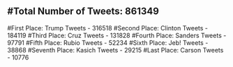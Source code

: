 #Total Number of Tweets: 861349 
---
#First Place: Trump Tweets - 316518
#Second Place: Clinton Tweets - 184119
#Third Place: Cruz Tweets - 131828
#Fourth Place: Sanders Tweets - 97791
#Fifth Place: Rubio Tweets - 52234
#Sixth Place: Jeb! Tweets - 38868
#Seventh Place: Kasich Tweets - 29215
#Last Place: Carson Tweets - 10776
